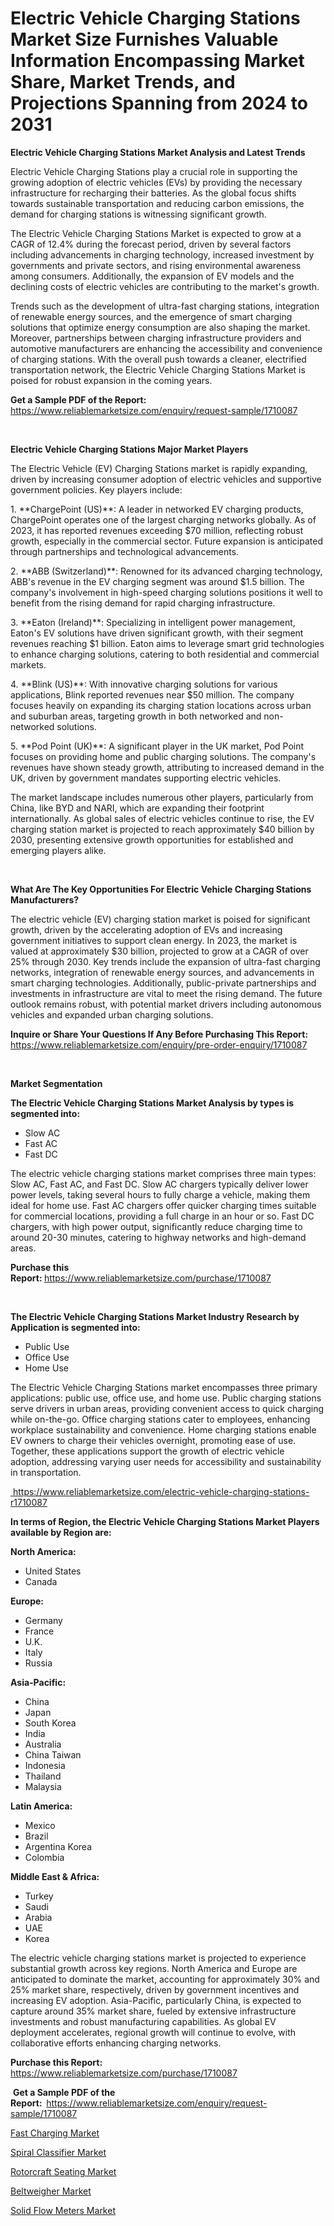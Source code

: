 <p><h1>Electric Vehicle Charging Stations Market Size Furnishes Valuable Information Encompassing Market Share, Market Trends, and Projections Spanning from 2024 to 2031</h1></p><p><strong>Electric Vehicle Charging Stations Market Analysis and Latest Trends</strong></p>
<p><p>Electric Vehicle Charging Stations play a crucial role in supporting the growing adoption of electric vehicles (EVs) by providing the necessary infrastructure for recharging their batteries. As the global focus shifts towards sustainable transportation and reducing carbon emissions, the demand for charging stations is witnessing significant growth. </p><p>The Electric Vehicle Charging Stations Market is expected to grow at a CAGR of 12.4% during the forecast period, driven by several factors including advancements in charging technology, increased investment by governments and private sectors, and rising environmental awareness among consumers. Additionally, the expansion of EV models and the declining costs of electric vehicles are contributing to the market's growth. </p><p>Trends such as the development of ultra-fast charging stations, integration of renewable energy sources, and the emergence of smart charging solutions that optimize energy consumption are also shaping the market. Moreover, partnerships between charging infrastructure providers and automotive manufacturers are enhancing the accessibility and convenience of charging stations. With the overall push towards a cleaner, electrified transportation network, the Electric Vehicle Charging Stations Market is poised for robust expansion in the coming years.</p></p>
<p><strong>Get a Sample PDF of the Report:&nbsp;</strong> <a href="https://www.reliablemarketsize.com/enquiry/request-sample/1710087?utm_campaign=1103&utm_medium=2&utm_source=Github&utm_content=ia&utm_term=22102024&utm_id=electric-vehicle-charging-stations">https://www.reliablemarketsize.com/enquiry/request-sample/1710087</a></p>
<p>&nbsp;</p>
<p><strong>Electric Vehicle Charging Stations Major Market Players</strong></p>
<p><p>The Electric Vehicle (EV) Charging Stations market is rapidly expanding, driven by increasing consumer adoption of electric vehicles and supportive government policies. Key players include:</p><p>1. **ChargePoint (US)**: A leader in networked EV charging products, ChargePoint operates one of the largest charging networks globally. As of 2023, it has reported revenues exceeding $70 million, reflecting robust growth, especially in the commercial sector. Future expansion is anticipated through partnerships and technological advancements.</p><p>2. **ABB (Switzerland)**: Renowned for its advanced charging technology, ABB's revenue in the EV charging segment was around $1.5 billion. The company's involvement in high-speed charging solutions positions it well to benefit from the rising demand for rapid charging infrastructure.</p><p>3. **Eaton (Ireland)**: Specializing in intelligent power management, Eaton's EV solutions have driven significant growth, with their segment revenues reaching $1 billion. Eaton aims to leverage smart grid technologies to enhance charging solutions, catering to both residential and commercial markets.</p><p>4. **Blink (US)**: With innovative charging solutions for various applications, Blink reported revenues near $50 million. The company focuses heavily on expanding its charging station locations across urban and suburban areas, targeting growth in both networked and non-networked solutions.</p><p>5. **Pod Point (UK)**: A significant player in the UK market, Pod Point focuses on providing home and public charging solutions. The company's revenues have shown steady growth, attributing to increased demand in the UK, driven by government mandates supporting electric vehicles.</p><p>The market landscape includes numerous other players, particularly from China, like BYD and NARI, which are expanding their footprint internationally. As global sales of electric vehicles continue to rise, the EV charging station market is projected to reach approximately $40 billion by 2030, presenting extensive growth opportunities for established and emerging players alike.</p></p>
<p>&nbsp;</p>
<p><strong>What Are The Key Opportunities For Electric Vehicle Charging Stations Manufacturers?</strong></p>
<p><p>The electric vehicle (EV) charging station market is poised for significant growth, driven by the accelerating adoption of EVs and increasing government initiatives to support clean energy. In 2023, the market is valued at approximately $30 billion, projected to grow at a CAGR of over 25% through 2030. Key trends include the expansion of ultra-fast charging networks, integration of renewable energy sources, and advancements in smart charging technologies. Additionally, public-private partnerships and investments in infrastructure are vital to meet the rising demand. The future outlook remains robust, with potential market drivers including autonomous vehicles and expanded urban charging solutions.</p></p>
<p><strong>Inquire or Share Your Questions If Any Before Purchasing This Report:</strong> <a href="https://www.reliablemarketsize.com/enquiry/pre-order-enquiry/1710087?utm_campaign=1103&utm_medium=2&utm_source=Github&utm_content=ia&utm_term=22102024&utm_id=electric-vehicle-charging-stations">https://www.reliablemarketsize.com/enquiry/pre-order-enquiry/1710087</a></p>
<p>&nbsp;</p>
<p><strong>Market Segmentation</strong></p>
<p><strong>The Electric Vehicle Charging Stations Market Analysis by types is segmented into:</strong></p>
<p><ul><li>Slow AC</li><li>Fast AC</li><li>Fast DC</li></ul></p>
<p><p>The electric vehicle charging stations market comprises three main types: Slow AC, Fast AC, and Fast DC. Slow AC chargers typically deliver lower power levels, taking several hours to fully charge a vehicle, making them ideal for home use. Fast AC chargers offer quicker charging times suitable for commercial locations, providing a full charge in an hour or so. Fast DC chargers, with high power output, significantly reduce charging time to around 20-30 minutes, catering to highway networks and high-demand areas.</p></p>
<p><strong>Purchase this Report:&nbsp;</strong><a href="https://www.reliablemarketsize.com/purchase/1710087?utm_campaign=1103&utm_medium=2&utm_source=Github&utm_content=ia&utm_term=22102024&utm_id=electric-vehicle-charging-stations">https://www.reliablemarketsize.com/purchase/1710087</a></p>
<p>&nbsp;</p>
<p><strong>The Electric Vehicle Charging Stations Market Industry Research by Application is segmented into:</strong></p>
<p><ul><li>Public Use</li><li>Office Use</li><li>Home Use</li></ul></p>
<p><p>The Electric Vehicle Charging Stations market encompasses three primary applications: public use, office use, and home use. Public charging stations serve drivers in urban areas, providing convenient access to quick charging while on-the-go. Office charging stations cater to employees, enhancing workplace sustainability and convenience. Home charging stations enable EV owners to charge their vehicles overnight, promoting ease of use. Together, these applications support the growth of electric vehicle adoption, addressing varying user needs for accessibility and sustainability in transportation.</p></p>
<p><a href="https://www.reliablemarketsize.com/electric-vehicle-charging-stations-r1710087?utm_campaign=1103&utm_medium=2&utm_source=Github&utm_content=ia&utm_term=22102024&utm_id=electric-vehicle-charging-stations">&nbsp;https://www.reliablemarketsize.com/electric-vehicle-charging-stations-r1710087</a></p>
<p><strong>In terms of Region, the Electric Vehicle Charging Stations Market Players available by Region are:</strong></p>
<p>
    <p> <strong> North America: </strong>
        <ul>
            <li>United States</li>
            <li>Canada</li>
        </ul>
        </p> 
    <p> <strong> Europe: </strong>
        <ul>
            <li>Germany</li>
            <li>France</li>
            <li>U.K.</li>
            <li>Italy</li>
            <li>Russia</li>
        </ul>
        </p> 
    <p> <strong> Asia-Pacific: </strong>
        <ul>
            <li>China</li>
            <li>Japan</li>
            <li>South Korea</li>
            <li>India</li>
            <li>Australia</li>
            <li>China Taiwan</li>
            <li>Indonesia</li>
            <li>Thailand</li>
            <li>Malaysia</li>
        </ul>
        </p> 
    <p> <strong> Latin America: </strong>
        <ul>
            <li>Mexico</li>
            <li>Brazil</li>
            <li>Argentina Korea</li>
            <li>Colombia</li>
        </ul>
        </p> 
    <p> <strong> Middle East & Africa: </strong>
        <ul>
            <li>Turkey</li>
            <li>Saudi</li>
            <li>Arabia</li>
            <li>UAE</li>
            <li>Korea</li>
        </ul>
    </p>
    </p>
<p><p>The electric vehicle charging stations market is projected to experience substantial growth across key regions. North America and Europe are anticipated to dominate the market, accounting for approximately 30% and 25% market share, respectively, driven by government incentives and increasing EV adoption. Asia-Pacific, particularly China, is expected to capture around 35% market share, fueled by extensive infrastructure investments and robust manufacturing capabilities. As global EV deployment accelerates, regional growth will continue to evolve, with collaborative efforts enhancing charging networks.</p></p>
<p><strong>Purchase this Report: </strong><a href="https://www.reliablemarketsize.com/purchase/1710087?utm_campaign=1103&utm_medium=2&utm_source=Github&utm_content=ia&utm_term=22102024&utm_id=electric-vehicle-charging-stations">https://www.reliablemarketsize.com/purchase/1710087</a></p>
<p>&nbsp;<strong>Get a Sample PDF of the Report:&nbsp;&nbsp;</strong><a href="https://www.reliablemarketsize.com/enquiry/request-sample/1710087?utm_campaign=1103&utm_medium=2&utm_source=Github&utm_content=ia&utm_term=22102024&utm_id=electric-vehicle-charging-stations">https://www.reliablemarketsize.com/enquiry/request-sample/1710087</a></p>
<p><strong></strong></p>
<p><p><a href="https://github.com/gdfhhhj/Market-Research-Report-List-6/blob/main/fast-charging-market.md?utm_campaign=1103&utm_medium=2&utm_source=Github&utm_content=ia&utm_term=22102024&utm_id=electric-vehicle-charging-stations">Fast Charging Market</a></p><p><a href="https://www.linkedin.com/pulse/global-spiral-classifier-121-cagr-forecast-2024--x0dae?utm_campaign=1103&utm_medium=2&utm_source=Github&utm_content=ia&utm_term=22102024&utm_id=electric-vehicle-charging-stations">Spiral Classifier Market</a></p><p><a href="https://www.linkedin.com/pulse/rotorcraft-seating-market-shifts-strategic-analysis-2024-2031-oxeue?utm_campaign=1103&utm_medium=2&utm_source=Github&utm_content=ia&utm_term=22102024&utm_id=electric-vehicle-charging-stations">Rotorcraft Seating Market</a></p><p><a href="https://issuu.com/reportprime-2/docs/beltweigher-market-size-2030.pptx_fa123c80036d76?utm_campaign=1103&utm_medium=2&utm_source=Github&utm_content=ia&utm_term=22102024&utm_id=electric-vehicle-charging-stations">Beltweigher Market</a></p><p><a href="https://issuu.com/reportprime-2/docs/solid-flow-meters-market-size-2030._5b395c7b6126dd?utm_campaign=1103&utm_medium=2&utm_source=Github&utm_content=ia&utm_term=22102024&utm_id=electric-vehicle-charging-stations">Solid Flow Meters Market</a></p></p>